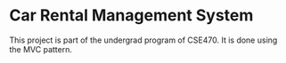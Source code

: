 # Car Rental Management System
This project is part of the undergrad program of CSE470. It is done using the MVC pattern.
